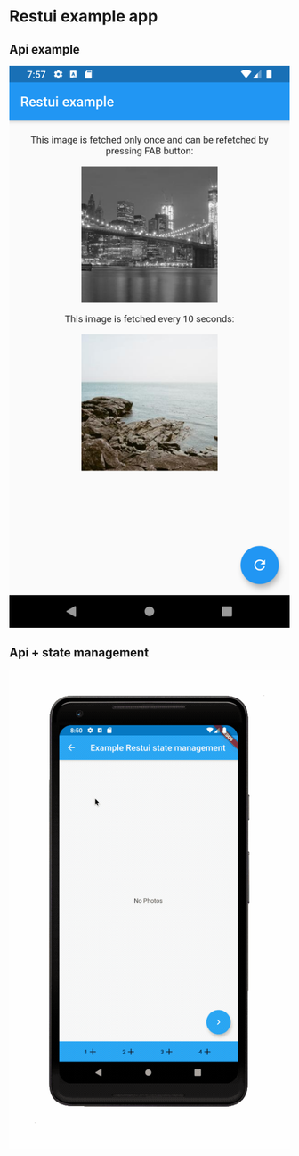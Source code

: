 # Restui example app

## Api example
![screen](./screen.png)

## Api + state management
![screen](./state_management.gif)
